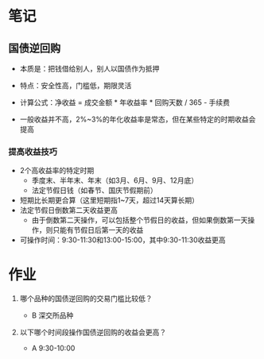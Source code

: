 # 笔记

## 国债逆回购

- 本质是：把钱借给别人，别人以国债作为抵押

- 特点：安全性高，门槛低，期限灵活
- 计算公式：净收益 = 成交金额 * 年收益率 * 回购天数 / 365 - 手续费
- 一般收益并不高，2%~3%的年化收益率是常态，但在某些特定的时期收益会提高

### 提高收益技巧

- 2个高收益率的特定时期
  - 季度末、半年末、年末（如3月、6月、9月、12月底）
  - 法定节假日钱（如春节、国庆节假期前）
- 短期比长期更合算（这里短期指1~7天，超过14天算长期）
- 法定节假日倒数第二天收益更高
  - 由于倒数第二天操作，可以包括整个节假日的收益，但如果倒数第一天操作，则只能有节假日后第一天的收益
- 可操作时间：9:30-11:30和13:00-15:00，其中9:30-11:30收益更高

#  作业

1. 哪个品种的国债逆回购的交易门槛比较低？
   - B 深交所品种

2. 以下哪个时间段操作国债逆回购的收益会更高？
   - A 9:30-10:00
